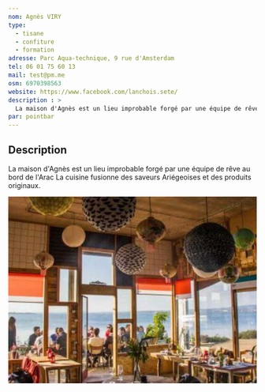 ```yaml
---
nom: Agnès VIRY
type: 
  - tisane
  - confiture
  - formation
adresse: Parc Aqua-technique, 9 rue d'Amsterdam
tel: 06 01 75 60 13
mail: test@pm.me
osm: 6970398563
website: https://www.facebook.com/lanchois.sete/
description : >
  La maison d'Agnès est un lieu improbable forgé par une équipe de rêve au bord de l'Arac La cuisine fusionne des saveurs Ariégeoises et des produits originaux. 
par: pointbar
---
```


## Description

La maison d'Agnès est un lieu improbable forgé par une équipe de rêve au bord de l'Arac La cuisine fusionne des saveurs Ariégeoises et des produits originaux.

![Chez Lanchois](./media/chez-lanchois.jpg)
